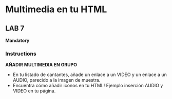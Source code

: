 # Multimedia en tu HTML

## LAB 7

**Mandatory**

### Instructions

**AÑADIR MULTIMEDIA EN GRUPO**

- En tu listado de cantantes, añade un enlace a un VIDEO y un enlace a un AUDIO, parecido a la imagen de muestra.
- Encuentra cómo añadir iconos en tu HTML! Ejemplo inserción AUDIO y VIDEO en tu página.
